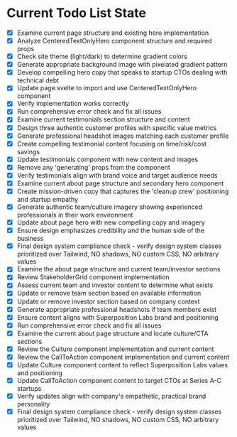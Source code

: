 <!-- DO NOT EDIT - Managed by todo_list tool -->
<!-- Updated: 2025-09-24T21:18:43.280Z -->

# Current Todo List State

- [x] Examine current page structure and existing hero implementation
- [x] Analyze CenteredTextOnlyHero component structure and required props
- [x] Check site theme (light/dark) to determine gradient colors
- [x] Generate appropriate background image with pixelated gradient pattern
- [x] Develop compelling hero copy that speaks to startup CTOs dealing with technical debt
- [x] Update page.svelte to import and use CenteredTextOnlyHero component
- [x] Verify implementation works correctly
- [x] Run comprehensive error check and fix all issues
- [x] Examine current testimonials section structure and content
- [x] Design three authentic customer profiles with specific value metrics
- [x] Generate professional headshot images matching each customer profile
- [x] Create compelling testimonial content focusing on time/risk/cost savings
- [x] Update testimonials component with new content and images
- [x] Remove any 'generating' props from the component
- [x] Verify testimonials align with brand voice and target audience needs
- [x] Examine current about page structure and secondary hero component
- [x] Create mission-driven copy that captures the 'cleanup crew' positioning and startup empathy
- [x] Generate authentic team/culture imagery showing experienced professionals in their work environment
- [x] Update about page hero with new compelling copy and imagery
- [x] Ensure design emphasizes credibility and the human side of the business
- [x] Final design system compliance check - verify design system classes prioritized over Tailwind, NO shadows, NO custom CSS, NO arbitrary values
- [x] Examine the about page structure and current team/investor sections
- [x] Review StakeholderGrid component implementation
- [x] Assess current team and investor content to determine what exists
- [x] Update or remove team section based on available information
- [x] Update or remove investor section based on company context
- [x] Generate appropriate professional headshots if team members exist
- [x] Ensure content aligns with Superposition Labs brand and positioning
- [x] Run comprehensive error check and fix all issues
- [x] Examine the current about page structure and locate culture/CTA sections
- [x] Review the Culture component implementation and current content
- [x] Review the CallToAction component implementation and current content
- [x] Update Culture component content to reflect Superposition Labs values and positioning
- [x] Update CallToAction component content to target CTOs at Series A-C startups
- [x] Verify updates align with company's empathetic, practical brand personality
- [x] Final design system compliance check - verify design system classes prioritized over Tailwind, NO shadows, NO custom CSS, NO arbitrary values

